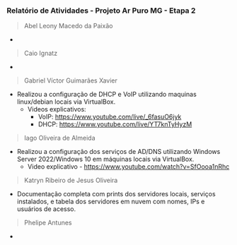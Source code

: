 ### Relatório de Atividades - Projeto Ar Puro MG - Etapa 2
> Abel Leony Macedo da Paixão
-
 
> Caio Ignatz 
-

> Gabriel Víctor Guimarães Xavier

- Realizou a configuração de DHCP e VoIP utilizando maquinas linux/debian locais via VirtualBox.
  - Videos explicativos:
    - VoIP: https://www.youtube.com/live/_6fasuO6jyk
    - DHCP: https://www.youtube.com/live/YT7knTyHyzM

> Iago Oliveira de Almeida
- Realizou a configuração dos serviços de AD/DNS utilizando Windows Server 2022/Windows 10 em máquinas locais via VirtualBox.
  - Video explicativo - https://www.youtube.com/watch?v=SfOooa1nRhc

> Katryn Ribeiro de Jesus Oliveira 
- Documentação completa com prints dos servidores locais, serviços instalados, e tabela dos servidores em nuvem com nomes, IPs e usuários de acesso.

> Phelipe Antunes
- 
